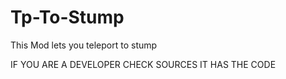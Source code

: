 # Tp-To-Stump
This Mod lets you teleport to stump

IF YOU ARE A DEVELOPER CHECK SOURCES IT HAS THE CODE
